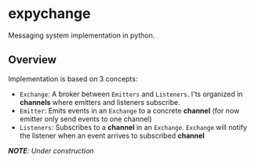 # expychange
Messaging system implementation in python.

## Overview
Implementation is based on 3 concepts:
- `Exchange`: A broker between `Emitters` and `Listeners`. I'ts organized in **channels** where emitters and listeners subscribe.
- `Emitter`: Emits events in an `Exchange` to a concrete **channel** (for now emitter only send events to one channel)
- `Listeners`: Subscribes to a **channel** in an `Exchange`. `Exchange` will notify the listener when an event arrives to subscribed **channel**

_**NOTE**: Under construction_